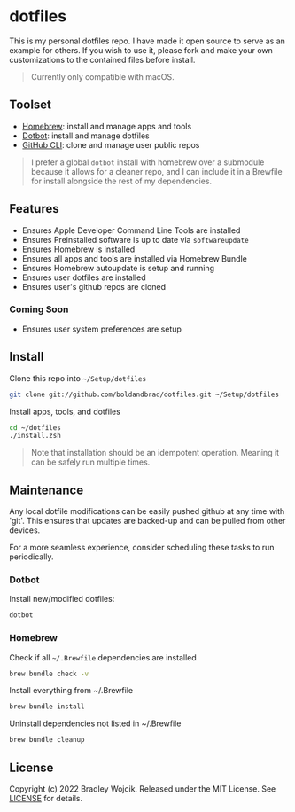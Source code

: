 # dotfiles

This is my personal dotfiles repo. I have made it open
source to serve as an example for others. If you wish to
use it, please fork and make your own customizations to the
contained files before install.

> Currently only compatible with macOS.

## Toolset

- [Homebrew](https://brew.sh): install and manage apps and tools
- [Dotbot](https://github.com/anishathalye/dotbot): install and manage dotfiles
- [GitHub CLI](https://cli.github.com): clone and manage user public repos

> I prefer a global `dotbot` install with homebrew over
> a submodule because it allows for a cleaner repo,
> and I can include it in a Brewfile for install alongside
> the rest of my dependencies.

## Features

- Ensures Apple Developer Command Line Tools are installed
- Ensures Preinstalled software is up to date via `softwareupdate`
- Ensures Homebrew is installed
- Ensures all apps and tools are installed via Homebrew Bundle
- Ensures Homebrew autoupdate is setup and running
- Ensures user dotfiles are installed
- Ensures user's github repos are cloned

### Coming Soon

- Ensures user system preferences are setup

## Install

Clone this repo into `~/Setup/dotfiles`

```zsh
git clone git://github.com/boldandbrad/dotfiles.git ~/Setup/dotfiles
```

Install apps, tools, and dotfiles

```zsh
cd ~/dotfiles
./install.zsh
```

> Note that installation should be an idempotent
> operation. Meaning it can be safely run multiple times.

## Maintenance

Any local dotfile modifications can be easily pushed github
at any time with 'git'. This ensures that updates are
backed-up and can be pulled from other devices.

For a more seamless experience, consider scheduling these
tasks to run periodically.

### Dotbot

Install new/modified dotfiles:

```zsh
dotbot
```

### Homebrew

Check if all `~/.Brewfile` dependencies are installed

```zsh
brew bundle check -v
```

Install everything from ~/.Brewfile

```zsh
brew bundle install
```

Uninstall dependencies not listed in ~/.Brewfile

```zsh
brew bundle cleanup
```

## License

Copyright (c) 2022 Bradley Wojcik. Released under the MIT
License. See [LICENSE](LICENSE) for details.
